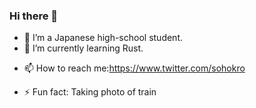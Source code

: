 ### Hi there 👋

<!--
**sohokro/sohokro** is a ✨ _special_ ✨ repository because its `README.md` (this file) appears on your GitHub profile.

Here are some ideas to get you started:-->

- 🔭 I’m a Japanese high-school student.
- 🌱 I’m currently learning Rust.
<!-- - 👯 I’m looking to collaborate on ...
- 🤔 I’m looking for help with ...
- 💬 Ask me about ... -->
- 📫 How to reach me:https://www.twitter.com/sohokro
<!-- - 😄 Pronouns: ... -->
- ⚡ Fun fact: Taking photo of train
